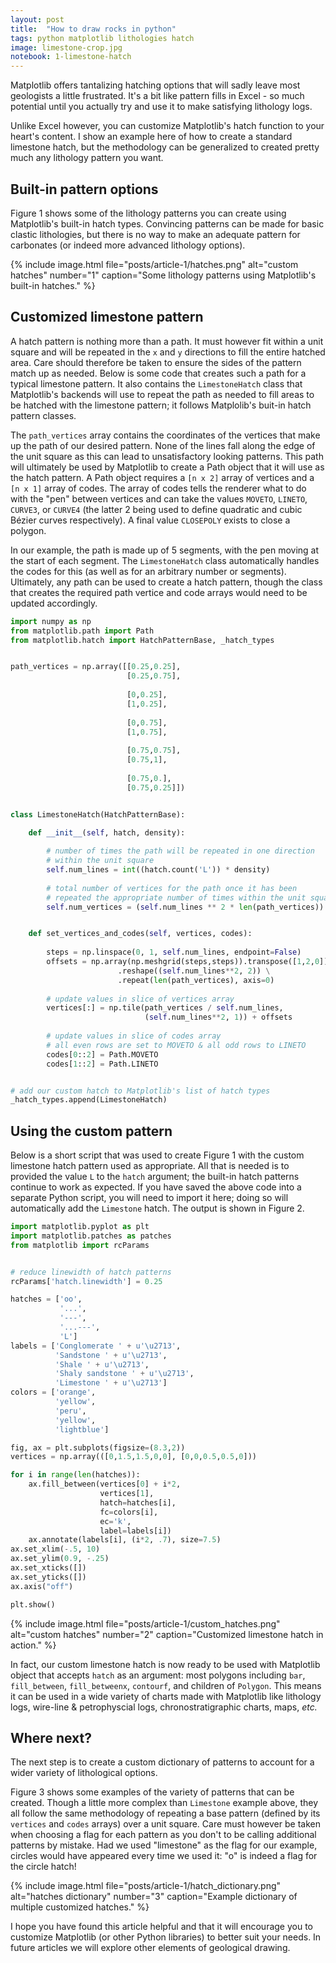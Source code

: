 ```yaml
---
layout: post
title:  "How to draw rocks in python"
tags: python matplotlib lithologies hatch
image: limestone-crop.jpg
notebook: 1-limestone-hatch
---
```


Matplotlib offers tantalizing hatching options that will sadly leave most geologists a little frustrated. It's a bit like pattern fills in Excel - so much potential until you actually try and use it to make satisfying lithology logs. 

Unlike Excel however, you can customize Matplotlib's hatch function to your heart's content. I show an example here of how to create a standard limestone hatch, but the methodology can be generalized to created pretty much any lithology pattern you want.

<!--more-->

## Built-in pattern options

Figure 1 shows some of the lithology patterns you can create using Matplotlib's built-in hatch types. Convincing patterns can be made for basic clastic lithologies, but there is no way to make an adequate pattern for carbonates (or indeed more advanced lithology options).

{% include image.html file="posts/article-1/hatches.png"
alt="custom hatches" number="1"
caption="Some lithology patterns using Matplotlib's built-in hatches." %}

## Customized limestone pattern

A hatch pattern is nothing more than a path. It must however fit within a unit square and will be repeated in the `x` and `y` directions to fill the entire hatched area. Care should therefore be taken to ensure the sides of the pattern match up as needed. Below is some code that creates such a path for a typical limestone pattern. It also contains the `LimestoneHatch` class that Matplotlib's backends will use to repeat the path as needed to fill areas to be hatched with the limestone pattern; it follows Matplolib's buit-in hatch pattern classes.

The `path_vertices` array contains the coordinates of the vertices that make up the path of our desired pattern. None of the lines fall along the edge of the unit square as this can lead to unsatisfactory looking patterns. This path will ultimately be used by Matplotlib to create a Path object that it will use as the hatch pattern. A Path object requires a `[n x 2]` array of vertices and a `[n x 1]` array of codes. The array of codes tells the renderer what to do with the "pen" between vertices and can take the values `MOVETO`, `LINETO`, `CURVE3`, or `CURVE4` (the latter 2 being used to define quadratic and cubic Bézier curves respectively). A final value `CLOSEPOLY` exists to close a polygon.

In our example, the path is made up of 5 segments, with the pen moving at the start of each segment. The `LimestoneHatch` class automatically handles the codes for this (as well as for an arbitrary number or segments). Ultimately, any path can be used to create a hatch pattern, though the class that creates the required path vertice and code arrays would need to be updated accordingly.

```python
import numpy as np
from matplotlib.path import Path
from matplotlib.hatch import HatchPatternBase, _hatch_types


path_vertices = np.array([[0.25,0.25],
                          [0.25,0.75],
            
                          [0,0.25],
                          [1,0.25],
                             
                          [0,0.75],
                          [1,0.75],
                             
                          [0.75,0.75],
                          [0.75,1],
                             
                          [0.75,0.],
                          [0.75,0.25]])


class LimestoneHatch(HatchPatternBase):
    
    def __init__(self, hatch, density):

        # number of times the path will be repeated in one direction
        # within the unit square
        self.num_lines = int((hatch.count('L')) * density)   
        
        # total number of vertices for the path once it has been
        # repeated the appropriate number of times within the unit square
        self.num_vertices = (self.num_lines ** 2 * len(path_vertices))


    def set_vertices_and_codes(self, vertices, codes):
        
        steps = np.linspace(0, 1, self.num_lines, endpoint=False)
        offsets = np.array(np.meshgrid(steps,steps)).transpose([1,2,0]) \
                        .reshape((self.num_lines**2, 2)) \
                        .repeat(len(path_vertices), axis=0)
        
        # update values in slice of vertices array
        vertices[:] = np.tile(path_vertices / self.num_lines, 
                              (self.num_lines**2, 1)) + offsets
        
        # update values in slice of codes array
        # all even rows are set to MOVETO & all odd rows to LINETO
        codes[0::2] = Path.MOVETO
        codes[1::2] = Path.LINETO


# add our custom hatch to Matplotlib's list of hatch types
_hatch_types.append(LimestoneHatch)
```

## Using the custom pattern

Below is a short script that was used to create Figure 1 with the custom limestone hatch pattern used as appropriate. All that is needed is to provided the value `L` to the `hatch` argument; the built-in hatch patterns continue to work as expected. If you have saved the above code into a separate Python script, you will need to import it here; doing so will automatically add the `Limestone` hatch. The output is shown in Figure 2.

```python
import matplotlib.pyplot as plt
import matplotlib.patches as patches
from matplotlib import rcParams


# reduce linewidth of hatch patterns
rcParams['hatch.linewidth'] = 0.25

hatches = ['oo', 
           '...',
           '---',
           '...---',
           'L']
labels = ['Conglomerate ' + u'\u2713',
          'Sandstone ' + u'\u2713',
          'Shale ' + u'\u2713',
          'Shaly sandstone ' + u'\u2713',
          'Limestone ' + u'\u2713']
colors = ['orange',
          'yellow',
          'peru',
          'yellow',
          'lightblue']

fig, ax = plt.subplots(figsize=(8.3,2))
vertices = np.array(([0,1.5,1.5,0,0], [0,0,0.5,0.5,0]))

for i in range(len(hatches)):
    ax.fill_between(vertices[0] + i*2, 
                    vertices[1], 
                    hatch=hatches[i], 
                    fc=colors[i],
                    ec='k',
                    label=labels[i])
    ax.annotate(labels[i], (i*2, .7), size=7.5)
ax.set_xlim(-.5, 10)
ax.set_ylim(0.9, -.25)
ax.set_xticks([])
ax.set_yticks([])
ax.axis("off")

plt.show()
```


{% include image.html file="posts/article-1/custom_hatches.png"
alt="custom hatches" number="2"
caption="Customized limestone hatch in action." %}

In fact, our custom limestone hatch is now ready to be used with Matplotlib object that accepts `hatch` as an argument: most polygons including `bar`, `fill_between`, `fill_betweenx`, `contourf`, and children of `Polygon`. This means it can be used in a wide variety of charts made with Matplotlib like lithology logs, wire-line & petrophyscial logs, chronostratigraphic charts, maps, _etc._

## Where next?

The next step is to create a custom dictionary of patterns to account for a wider variety of lithological options.

Figure 3 shows some examples of the variety of patterns that can be created. Though a little more complex than `Limestone` example above, they all follow the same methodology of repeating a base pattern (defined by its `vertices` and `codes` arrays) over a unit square. Care must however be taken when choosing a flag for each pattern as you don't to be calling additional patterns by mistake. Had we used "limestone" as the flag for our example, circles would have appeared every time we used it: "o" is indeed a flag for the circle hatch!

{% include image.html file="posts/article-1/hatch_dictionary.png"
alt="hatches dictionary" number="3"
caption="Example dictionary of multiple customized hatches." %}

I hope you have found this article helpful and that it will encourage you to customize Matplotlib (or other Python libraries) to better suit your needs. In future articles we will explore other elements of geological drawing.